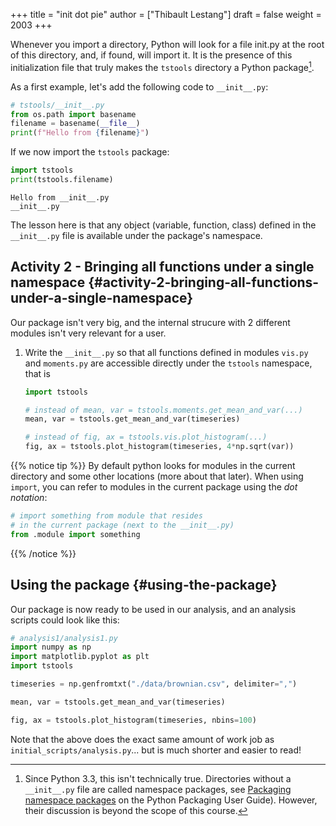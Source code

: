 +++
title = "init dot pie"
author = ["Thibault Lestang"]
draft = false
weight = 2003
+++

Whenever you import a directory, Python will look for a file <span class="underline"><span class="underline">init</span></span>.py at the root of this
directory, and, if found, will import it.
It is the presence of this initialization file that truly makes the `tstools` directory a Python
package[^fn:1].

As a first example, let's add the following code to `__init__.py`:

```python
# tstools/__init__.py
from os.path import basename
filename = basename(__file__)
print(f"Hello from {filename}")
```

If we now import the `tstools` package:

```python
import tstools
print(tstools.filename)
```

```text
Hello from __init__.py
__init__.py
```

The lesson here is that any object (variable, function, class) defined in the `__init__.py` file is available under the package's namespace.


## Activity 2 - Bringing all functions under a single namespace {#activity-2-bringing-all-functions-under-a-single-namespace}

Our package isn't very big, and the internal strucure with 2 different modules isn't
very relevant for a user.

1.  Write the `__init__.py` so that all functions defined in
    modules `vis.py` and `moments.py` are accessible directly
    under the `tstools` namespace, that is

    ```python
    import tstools

    # instead of mean, var = tstools.moments.get_mean_and_var(...)
    mean, var = tstools.get_mean_and_var(timeseries) 

    # instead of fig, ax = tstools.vis.plot_histogram(...)
    fig, ax = tstools.plot_histogram(timeseries, 4*np.sqrt(var)) 
    ```
	
{{% notice tip %}}
By default python looks for modules in the current directory
and some other locations (more about that later). When using `import`,
you can refer to modules in the current package using the _dot notation_:

```python
# import something from module that resides
# in the current package (next to the __init__.py)
from .module import something
```
{{% /notice %}}


## Using the package {#using-the-package}

Our package is now ready to be used in our analysis, and an analysis scripts could look like this:

```python
# analysis1/analysis1.py
import numpy as np
import matplotlib.pyplot as plt
import tstools

timeseries = np.genfromtxt("./data/brownian.csv", delimiter=",")

mean, var = tstools.get_mean_and_var(timeseries)

fig, ax = tstools.plot_histogram(timeseries, nbins=100)
```

Note that the above does the exact same amount of work job as 
`initial_scripts/analysis.py`... but is much shorter and easier to read!

[^fn:1]: Since Python 3.3, this isn't technically true. Directories without a `__init__.py` file are called namespace packages, see [Packaging namespace packages](https://packaging.python.org/guides/packaging-namespace-packages/) on the Python Packaging User Guide). However, their discussion is beyond the scope of this course.
